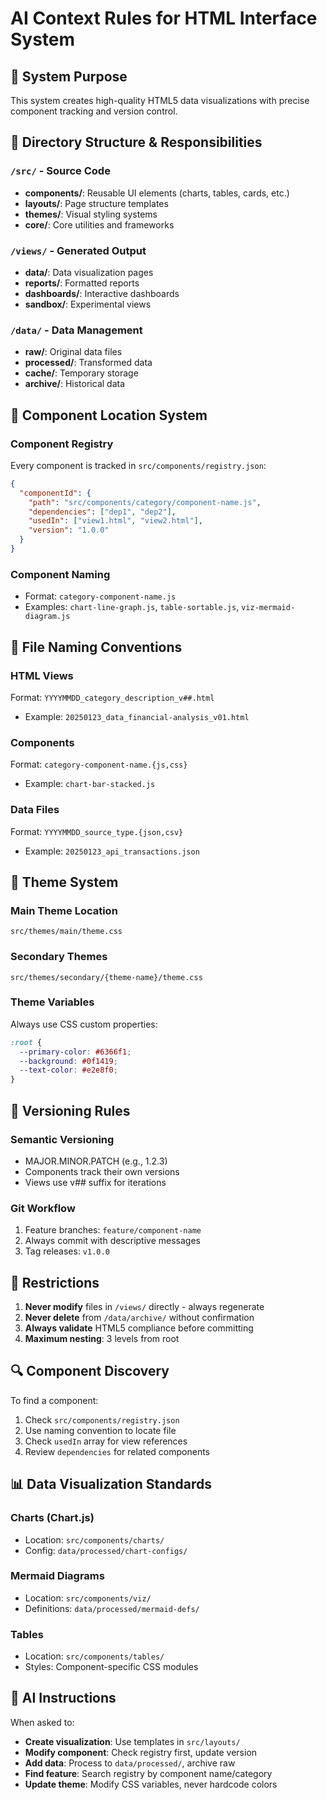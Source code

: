 # AI Context Rules for HTML Interface System

## 🎯 System Purpose
This system creates high-quality HTML5 data visualizations with precise component tracking and version control.

## 📁 Directory Structure & Responsibilities

### `/src/` - Source Code
- **components/**: Reusable UI elements (charts, tables, cards, etc.)
- **layouts/**: Page structure templates
- **themes/**: Visual styling systems
- **core/**: Core utilities and frameworks

### `/views/` - Generated Output
- **data/**: Data visualization pages
- **reports/**: Formatted reports
- **dashboards/**: Interactive dashboards
- **sandbox/**: Experimental views

### `/data/` - Data Management
- **raw/**: Original data files
- **processed/**: Transformed data
- **cache/**: Temporary storage
- **archive/**: Historical data

## 🔧 Component Location System

### Component Registry
Every component is tracked in `src/components/registry.json`:
```json
{
  "componentId": {
    "path": "src/components/category/component-name.js",
    "dependencies": ["dep1", "dep2"],
    "usedIn": ["view1.html", "view2.html"],
    "version": "1.0.0"
  }
}
```

### Component Naming
- Format: `category-component-name.js`
- Examples: `chart-line-graph.js`, `table-sortable.js`, `viz-mermaid-diagram.js`

## 📝 File Naming Conventions

### HTML Views
Format: `YYYYMMDD_category_description_v##.html`
- Example: `20250123_data_financial-analysis_v01.html`

### Components
Format: `category-component-name.{js,css}`
- Example: `chart-bar-stacked.js`

### Data Files
Format: `YYYYMMDD_source_type.{json,csv}`
- Example: `20250123_api_transactions.json`

## 🎨 Theme System

### Main Theme Location
`src/themes/main/theme.css`

### Secondary Themes
`src/themes/secondary/{theme-name}/theme.css`

### Theme Variables
Always use CSS custom properties:
```css
:root {
  --primary-color: #6366f1;
  --background: #0f1419;
  --text-color: #e2e8f0;
}
```

## 🔄 Versioning Rules

### Semantic Versioning
- MAJOR.MINOR.PATCH (e.g., 1.2.3)
- Components track their own versions
- Views use v## suffix for iterations

### Git Workflow
1. Feature branches: `feature/component-name`
2. Always commit with descriptive messages
3. Tag releases: `v1.0.0`

## 🚫 Restrictions

1. **Never modify** files in `/views/` directly - always regenerate
2. **Never delete** from `/data/archive/` without confirmation
3. **Always validate** HTML5 compliance before committing
4. **Maximum nesting**: 3 levels from root

## 🔍 Component Discovery

To find a component:
1. Check `src/components/registry.json`
2. Use naming convention to locate file
3. Check `usedIn` array for view references
4. Review `dependencies` for related components

## 📊 Data Visualization Standards

### Charts (Chart.js)
- Location: `src/components/charts/`
- Config: `data/processed/chart-configs/`

### Mermaid Diagrams
- Location: `src/components/viz/`
- Definitions: `data/processed/mermaid-defs/`

### Tables
- Location: `src/components/tables/`
- Styles: Component-specific CSS modules

## 🤖 AI Instructions

When asked to:
- **Create visualization**: Use templates in `src/layouts/`
- **Modify component**: Check registry first, update version
- **Add data**: Process to `data/processed/`, archive raw
- **Find feature**: Search registry by component name/category
- **Update theme**: Modify CSS variables, never hardcode colors